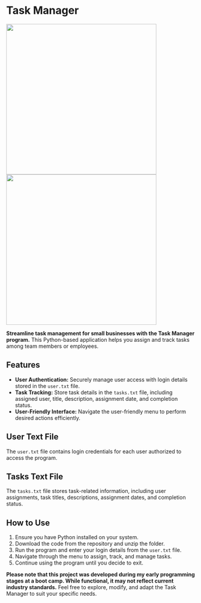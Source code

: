 # Task Manager


<p float="left">
  <img src="https://user-images.githubusercontent.com/80391089/111300533-16e87600-8649-11eb-8eeb-bd86590563d2.png" width="400" style="margin-right: 20px;" />
  <img src="https://user-images.githubusercontent.com/80391089/111300539-19e36680-8649-11eb-85e6-8f40e409d76e.png" width="400" />
</p>

**Streamline task management for small businesses with the Task Manager program.** This Python-based application helps you assign and track tasks among team members or employees.

## Features

- **User Authentication:** Securely manage user access with login details stored in the `user.txt` file.
- **Task Tracking:** Store task details in the `tasks.txt` file, including assigned user, title, description, assignment date, and completion status.
- **User-Friendly Interface:** Navigate the user-friendly menu to perform desired actions efficiently.

## User Text File

The `user.txt` file contains login credentials for each user authorized to access the program.

## Tasks Text File

The `tasks.txt` file stores task-related information, including user assignments, task titles, descriptions, assignment dates, and completion status.

## How to Use

1. Ensure you have Python installed on your system.
2. Download the code from the repository and unzip the folder.
3. Run the program and enter your login details from the `user.txt` file.
4. Navigate through the menu to assign, track, and manage tasks.
5. Continue using the program until you decide to exit.

**Please note that this project was developed during my early programming stages at a boot camp. While functional, it may not reflect current industry standards.** Feel free to explore, modify, and adapt the Task Manager to suit your specific needs.

